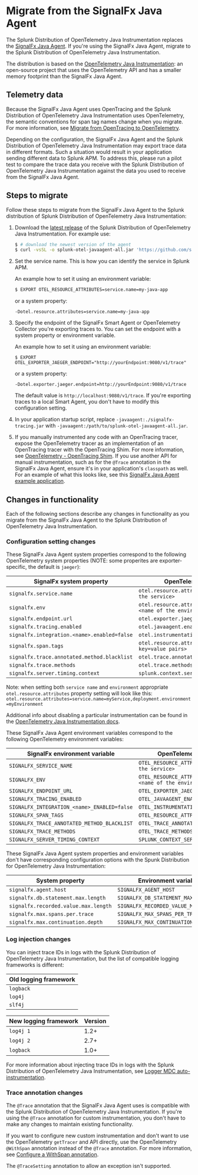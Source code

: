 # Migrate from the SignalFx Java Agent

The Splunk Distribution of OpenTelemetry Java Instrumentation replaces the
[SignalFx Java Agent](https://github.com/signalfx/signalfx-java-tracing).
If you're using the SignalFx Java Agent, migrate to the Splunk Distribution of
OpenTelemetry Java Instrumentation.

The distribution is based on the [OpenTelemetry Java Instrumentation](https://github.com/open-telemetry/opentelemetry-java-instrumentation):
an open-source project that uses the OpenTelemetry API and has a smaller memory
footprint than the SignalFx Java Agent.

## Telemetry data

Because the SignalFx Java Agent uses OpenTracing and the Splunk Distribution
of OpenTelemetry Java Instrumentation uses OpenTelemetry, the semantic
conventions for span tag names change when you migrate. For more information,
see [Migrate from OpenTracing to OpenTelemetry](https://docs.signalfx.com/en/latest/apm/apm-getting-started/apm-opentelemetry-collector.html#apm-opentelemetry-migration).

Depending on the configuration, the SignalFx Java Agent and the Splunk Distribution of OpenTelemetry Java
Instrumentation may export trace data in different formats. Such a situation would
result in your application sending different data to Splunk APM.
To address this, please run a pilot test to compare the trace data you
receive with the Splunk Distribution of OpenTelemetry Java Instrumentation
against the data you used to receive from the SignalFx Java Agent.

## Steps to migrate

Follow these steps to migrate from the SignalFx Java Agent to the Splunk
distribution of Splunk Distribution of OpenTelemetry Java Instrumentation:

1. Download the [latest release](https://github.com/signalfx/splunk-otel-java/releases/latest/download/splunk-otel-javaagent-all.jar)
   of the Splunk Distribution of OpenTelemetry Java Instrumentation. For example use: 
   ```bash
   $ # download the newest version of the agent
   $ curl -vsSL -o splunk-otel-javaagent-all.jar 'https://github.com/signalfx/splunk-otel-java/releases/latest/download/splunk-otel-javaagent-all.jar'
   ```
2. Set the service name. This is how you can identify the service in Splunk APM.

   An example how to set it using an environment variable:
   ```bash
   $ EXPORT OTEL_RESOURCE_ATTRIBUTES=service.name=my-java-app
   ```
   or a system property:
   ```
   -Dotel.resource.attributes=service.name=my-java-app
   ```
3. Specify the endpoint of the SignalFx Smart Agent or OpenTelemetry Collector
   you're exporting traces to. You can set the endpoint with a system property
   or environment variable. 
   
   An example how to set it using an environment variable:
   ```
   $ EXPORT OTEL_EXPORTER_JAEGER_ENDPOINT="http://yourEndpoint:9080/v1/trace"
   ```
   or a system property:
   ```
   -Dotel.exporter.jaeger.endpoint=http://yourEndpoint:9080/v1/trace
   ```
   The default value is `http://localhost:9080/v1/trace`. If you're exporting
   traces to a local Smart Agent, you don't have to modify this configuration
   setting.
4. In your application startup script, replace `-javaagent:./signalfx-tracing.jar`
   with `-javaagent:/path/to/splunk-otel-javaagent-all.jar`.
5. If you manually instrumented any code with an OpenTracing tracer, expose
   the OpenTelemetry tracer as an implementation of an OpenTracing tracer with
   the OpenTracing Shim. For more information, see
   [OpenTelemetry - OpenTracing Shim](https://github.com/open-telemetry/opentelemetry-java/tree/main/opentracing-shim).
   If you use another API for manual instrumentation, such as for the `@Trace`
   annotation in the SignalFx Java Agent, ensure it's in your application's
   `classpath` as well. For an example of what this looks like, see this
   [SignalFx Java Agent example application](https://github.com/signalfx/tracing-examples/blob/main/signalfx-tracing/signalfx-java-tracing/okhttp-and-jedis/src/main/java/com/signalfx/tracing/examples/javaagent/App.java).

## Changes in functionality

Each of the following sections describe any changes in functionality as you
migrate from the SignalFx Java Agent to the Splunk Distribution of
OpenTelemetry Java Instrumentation.

### Configuration setting changes

These SignalFx Java Agent system properties correspond to the following
OpenTelemetry system properties (NOTE: some properites are exporter-specific, the default is `jaeger`):

| SignalFx system property | OpenTelemetry system property |
| ------------------------ | ----------------------------- |
| `signalfx.service.name` | `otel.resource.attributes=service.name=<name of the service>` |
| `signalfx.env` | `otel.resource.attributes=deployment.environment=<name of the environment>` |
| `signalfx.endpoint.url` | `otel.exporter.jaeger.endpoint` |
| `signalfx.tracing.enabled` | `otel.javaagent.enabled` |
| `signalfx.integration.<name>.enabled=false` | `otel.instrumentation.<id>.enabled=false` | 
| `signalfx.span.tags` | `otel.resource.attributes=<comma separated key=value pairs>` |
| `signalfx.trace.annotated.method.blacklist` | `otel.trace.annotated.methods.exclude` |
| `signalfx.trace.methods` | `otel.trace.methods` |
| `signalfx.server.timing.context` | `splunk.context.server-timing.enabled` |

Note: when setting both `service name` and `environment` appropriate `otel.resource.attributes` property setting will 
look like this: `otel.resource.attributes=service.name=myService,deployment.environment=myEnvironment` 

Additional info about disabling a particular instrumentation can be found in the [OpenTelemetry Java Instrumentation docs](https://github.com/open-telemetry/opentelemetry-java-instrumentation/blob/main/docs/suppressing-instrumentation.md).

These SignalFx Java Agent environment variables correspond to the following
OpenTelemetry environment variables:

| SignalFx environment variable | OpenTelemetry environment variable |
| ----------------------------- | ---------------------------------- |
| `SIGNALFX_SERVICE_NAME` | `OTEL_RESOURCE_ATTRIBUTES=service.name=<name of the service>` |
| `SIGNALFX_ENV` | `OTEL_RESOURCE_ATTRIBUTES=deployment.environment=<name of the environment>` |
| `SIGNALFX_ENDPOINT_URL` |`OTEL_EXPORTER_JAEGER_ENDPOINT` |
| `SIGNALFX_TRACING_ENABLED` | `OTEL_JAVAAGENT_ENABLED` |
| `SIGNALFX_INTEGRATION_<name>_ENABLED=false` | `OTEL_INSTRUMENTATION_<id>_ENABLED=false` |
| `SIGNALFX_SPAN_TAGS` | `OTEL_RESOURCE_ATTRIBUTES` |
| `SIGNALFX_TRACE_ANNOTATED_METHOD_BLACKLIST` | `OTEL_TRACE_ANNOTATED_METHODS_EXCLUDE` |
| `SIGNALFX_TRACE_METHODS` | `OTEL_TRACE_METHODS` |
| `SIGNALFX_SERVER_TIMING_CONTEXT` | `SPLUNK_CONTEXT_SERVER_TIMING_ENABLED` |

These SignalFx Java Agent system properties and environment variables don't
have corresponding configuration options with the Spunk Distribution for
OpenTelemetry Java Instrumentation:

| System property | Environment variable |
| --------------- | -------------------- |
| `signalfx.agent.host` | `SIGNALFX_AGENT_HOST` |
| `signalfx.db.statement.max.length` | `SIGNALFX_DB_STATEMENT_MAX_LENGTH` |
| `signalfx.recorded.value.max.length` | `SIGNALFX_RECORDED_VALUE_MAX_LENGTH` |
| `signalfx.max.spans.per.trace` | `SIGNALFX_MAX_SPANS_PER_TRACE` |
| `signalfx.max.continuation.depth` | `SIGNALFX_MAX_CONTINUATION_DEPTH` |

### Log injection changes

You can inject trace IDs in logs with the Splunk Distribution of OpenTelemetry
Java Instrumentation, but the list of compatible logging frameworks is
different:

| Old logging framework |
| --------------------- |
| `logback` |
| `log4j` |
| `slf4j` |

| New logging framework | Version |
| --------------------- | ------- |
| `log4j 1` | 1.2+ |
| `log4j 2` | 2.7+ |
| `logback` | 1.0+ |

For more information about injecting trace IDs in logs with the Splunk
Distribution of OpenTelemetry Java Instrumentation, see
[Logger MDC auto-instrumentation](https://github.com/open-telemetry/opentelemetry-java-instrumentation/blob/master/docs/logger-mdc-instrumentation.md).

### Trace annotation changes

The `@Trace` annotation that the SignalFx Java Agent uses is compatible with
the Splunk Distribution of OpenTelemetry Java Instrumentation. If you're using
the `@Trace` annotation for custom instrumentation, you don't have to make any
changes to maintain existing functionality. 

If you want to configure new custom instrumentation and don't want to use the
OpenTelemetry `getTracer` and API directly, use the OpenTelemetry `@WithSpan`
annotation instead of the `@Trace` annotation. For more information, see
[Configure a WithSpan annotation](https://github.com/open-telemetry/opentelemetry-java-instrumentation#configure-a-withspan-annotation).

The `@TraceSetting` annotation to allow an exception isn't supported.
